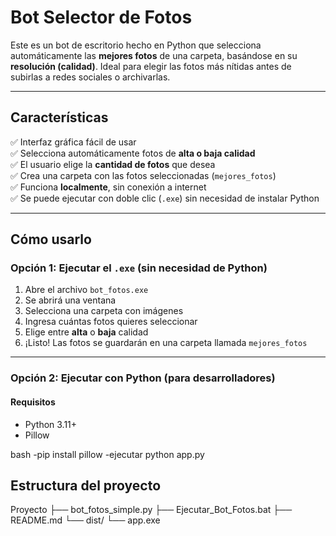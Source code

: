 #  Bot Selector de Fotos

Este es un bot de escritorio hecho en Python que selecciona automáticamente las **mejores fotos** de una carpeta, basándose en su **resolución (calidad)**. Ideal para elegir las fotos más nítidas antes de subirlas a redes sociales o archivarlas.

---

##  Características

✅ Interfaz gráfica fácil de usar  
✅ Selecciona automáticamente fotos de **alta o baja calidad**  
✅ El usuario elige la **cantidad de fotos** que desea  
✅ Crea una carpeta con las fotos seleccionadas (`mejores_fotos`)  
✅ Funciona **localmente**, sin conexión a internet  
✅ Se puede ejecutar con doble clic (`.exe`) sin necesidad de instalar Python

---

##  Cómo usarlo

###  Opción 1: Ejecutar el `.exe` (sin necesidad de Python)

1. Abre el archivo `bot_fotos.exe`
2. Se abrirá una ventana
3. Selecciona una carpeta con imágenes
4. Ingresa cuántas fotos quieres seleccionar
5. Elige entre **alta** o **baja** calidad
6. ¡Listo! Las fotos se guardarán en una carpeta llamada `mejores_fotos`

---

### Opción 2: Ejecutar con Python (para desarrolladores)

####  Requisitos

- Python 3.11+
- Pillow

bash
-pip install pillow
-ejecutar python app.py

## Estructura del proyecto
 Proyecto
├── bot_fotos_simple.py
├── Ejecutar_Bot_Fotos.bat
├── README.md
└── dist/
    └── app.exe

